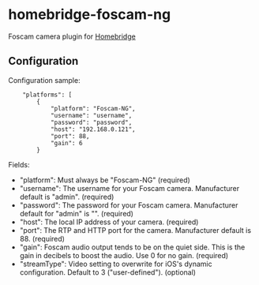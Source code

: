 # homebridge-foscam-ng

Foscam camera plugin for [Homebridge](https://github.com/nfarina/homebridge)

## Configuration

Configuration sample:

```
    "platforms": [
        {
            "platform": "Foscam-NG",
            "username": "username",
            "password": "password",
            "host": "192.168.0.121",
            "port": 88,
            "gain": 6
        }

```

Fields:

* "platform": Must always be "Foscam-NG" (required)
* "username": The username for your Foscam camera. Manufacturer default is "admin". (required)
* "password": The password for your Foscam camera. Manufacturer default for "admin" is "". (required)
* "host": The local IP address of your camera. (required)
* "port": The RTP and HTTP port for the camera. Manufacturer default is 88. (required)
* "gain": Foscam audio output tends to be on the quiet side. This is the gain in decibels to boost the audio. Use 0 for no gain. (required)
* "streamType": Video setting to overwrite for iOS's dynamic configuration. Default to 3 ("user-defined"). (optional)

